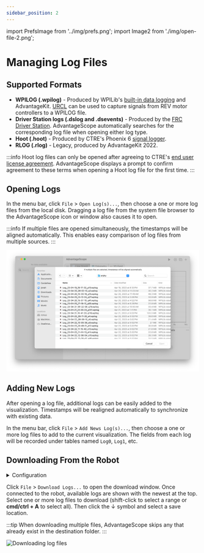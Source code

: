 ```yaml
---
sidebar_position: 2
---
```


import PrefsImage from '../img/prefs.png';
import Image2 from './img/open-file-2.png';

# Managing Log Files

## Supported Formats

- **WPILOG (.wpilog)** - Produced by WPILib's [built-in data logging](https://docs.wpilib.org/en/stable/docs/software/telemetry/datalog.html) and AdvantageKit. [URCL](../more-features/urcl.md) can be used to capture signals from REV motor controllers to a WPILOG file.
- **Driver Station logs (.dslog and .dsevents)** - Produced by the [FRC Driver Station](https://docs.wpilib.org/en/stable/docs/software/driverstation/driver-station.html). AdvantageScope automatically searches for the corresponding log file when opening either log type.
- **Hoot (.hoot)** - Produced by CTRE's Phoenix 6 [signal logger](https://pro.docs.ctr-electronics.com/en/latest/docs/api-reference/api-usage/signal-logging.html).
- **RLOG (.rlog)** - Legacy, produced by AdvantageKit 2022.

:::info
Hoot log files can only be opened after agreeing to CTRE's [end user license agreement](https://raw.githubusercontent.com/CrossTheRoadElec/Phoenix-Releases/refs/heads/master/CTRE_LICENSE.txt). AdvantageScope displays a prompt to confirm agreement to these terms when opening a Hoot log file for the first time.
:::

## Opening Logs

In the menu bar, click `File` > `Open Log(s)...`, then choose a one or more log files from the local disk. Dragging a log file from the system file browser to the AdvantageScope icon or window also causes it to open.

:::info
If multiple files are opened simultaneously, the timestamps will be aligned automatically. This enables easy comparison of log files from multiple sources.
:::

![Opening a saved log](./img/open-file-1.png)

## Adding New Logs

After opening a log file, additional logs can be easily added to the visualization. Timestamps will be realigned automatically to synchronize with existing data.

In the menu bar, click `File` > `Add News Log(s)...`, then choose a one or more log files to add to the current visualization. The fields from each log will be recorded under tables named `Log0`, `Log1`, etc.

## Downloading From the Robot

<details>
<summary>Configuration</summary>

Open the preferences window by clicking `Help` > `Show Preferences...` (Windows/Linux) or `AdvantageScope` > `Settings...` (macOS). Update the robot address and log folder. Click `File` > `Use USB roboRIO Address` to temporarily use the IP address `172.22.11.2` for all connections.

<img src={PrefsImage} alt="Diagram of preferences" height="350" />
</details>

Click `File` > `Download Logs...` to open the download window. Once connected to the robot, available logs are shown with the newest at the top. Select one or more log files to download (shift-click to select a range or **cmd/ctrl + A** to select all). Then click the ↓ symbol and select a save location.

:::tip
When downloading multiple files, AdvantageScope skips any that already exist in the destination folder.
:::

<img src={Image2} alt="Downloading log files" height="350" />
